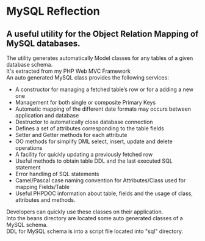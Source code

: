 <h1>MySQL Reflection</h1>
<h2>A useful utility for the Object Relation Mapping of MySQL databases.</h2>
The utility generates automatically Model classes for any tables of a given database
schema.<br>
It's extracted from my PHP Web MVC Framework<br>
An auto generated MySQL class provides the following services:<br>
<ul>
    <li>A constructor for managing a fetched table’s row or for a adding a new one</li>
    <li>Management for both single or composite Primary Keys</li>
    <li>Automatic mapping of the different date formats may occurs between
        application and database</li>
    <li>Destructor to automatically close database connection</li>
    <li>Defines a set of attributes corresponding to the table fields</li>
    <li>Setter and Getter methods for each attribute</li>
    <li>OO methods for simplify DML select, insert, update and delete operations</li>
    <li>A facility for quickly updating a previously fetched row</li>
    <li>Useful methods to obtain table DDL and the last executed SQL statement</li>
    <li>Error handling of SQL statements</li>
    <li>Camel/Pascal case naming convention for Attributes/Class used for mapping
        Fields/Table</li>
    <li>Useful PHPDOC information about table, fields and the usage of class,
        attributes and methods.</li>
</ul>
Developers can quickly use these classes on their application.<br>
Into the beans directory are located some auto generated classes of a MySQL schema.<br>
DDL for MySQL schema is into a script file located into "sql" directory.<br>
